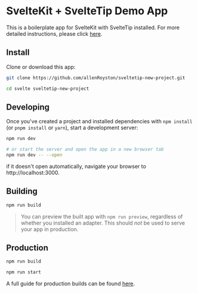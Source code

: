# SvelteKit + SvelteTip Demo App

This is a boilerplate app for SvelteKit with SvelteTip installed. For more detailed instructions, please click [here](https://www.sveltetip.com/home/install).

## Install

Clone or download this app:

```bash
git clone https://github.com/allenRoyston/sveltetip-new-project.git

cd svelte sveltetip-new-project
```

## Developing

Once you've created a project and installed dependencies with `npm install` (or `pnpm install` or `yarn`), start a development server:

```bash
npm run dev

# or start the server and open the app in a new browser tab
npm run dev -- --open
```
if it doesn't open automatically, navigate your browser to http://localhost:3000. 

## Building

```bash
npm run build
```

> You can preview the built app with `npm run preview`, regardless of whether you installed an adapter. This should _not_ be used to serve your app in production.

## Production

```bash
npm run build

npm run start
```

A full guide for production builds can be found [here](https://www.sveltetip.com/home/production).
